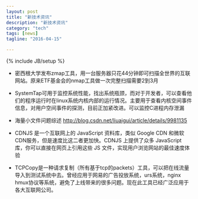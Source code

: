 ```yaml
---
layout: post
title: "新技术资讯"
description: "新技术资讯"
category: "tech"
tags: [news]
tagline: "2016-04-15"

---
```

{% include JB/setup %}

- 密西根大学发布zmap工具，用一台服务器只花44分钟即可扫描全世界的互联网站。原来ETF基金会的nmap工具做一次完整扫描需要2到3月

- SystemTap可用于监控系统性能，找出系统瓶颈，而对于开发者，可以查看他们的程序运行时在linux系统内核内部的运行情况。主要用于查看内核空间事件信息，对用户空间事件的探测，目前正加紧改进。可以监控C进程内存泄漏

- 海量小文件问题综述 http://blog.csdn.net/liuaigui/article/details/9981135

- CDNJS 是一个互联网上的 JavaScript 资料库，类似 Google CDN 和微软CDN服务，但是速度比这二者更加快。CDNJS 上提供了众多 JavaScript 库，你可以直接在网页上引用这些 JS 文件，实现用户浏览网站的最佳速度体验 

- TCPCopy是一种请求复制（所有基于tcp的packets）工具，可以把在线流量导入到测试系统中去。曾经应用于网易的广告投放系统，urs系统，nginx hmux协议等系统，避免了上线带来的很多问题。现在此工具已经广泛应用于各大互联网公司。

